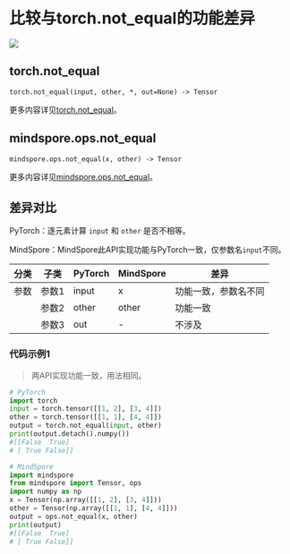 # 比较与torch.not_equal的功能差异

<a href="https://gitee.com/mindspore/docs/blob/r2.0.0-alpha/docs/mindspore/source_zh_cn/note/api_mapping/pytorch_diff/not_equal.md" target="_blank"><img src="https://mindspore-website.obs.cn-north-4.myhuaweicloud.com/website-images/r2.0.0-alpha/resource/_static/logo_source.png"></a>

## torch.not_equal

```text
torch.not_equal(input, other, *, out=None) -> Tensor
```

更多内容详见[torch.not_equal](https://pytorch.org/docs/1.8.1/generated/torch.not_equal.html)。

## mindspore.ops.not_equal

```text
mindspore.ops.not_equal(x, other) -> Tensor
```

更多内容详见[mindspore.ops.not_equal](https://mindspore.cn/docs/zh-CN/r2.0.0-alpha/api_python/ops/mindspore.ops.not_equal.html)。

## 差异对比

PyTorch：逐元素计算 `input` 和 `other` 是否不相等。

MindSpore：MindSpore此API实现功能与PyTorch一致，仅参数名`input`不同。

| 分类 | 子类  | PyTorch | MindSpore | 差异         |
| --- |-----|---------|-----------|------------|
|参数 | 参数1 | input   | x         | 功能一致，参数名不同 |
| | 参数2 | other   | other     | 功能一致       |
| | 参数3 | out     | -         | 不涉及        |

### 代码示例1

> 两API实现功能一致，用法相同。

```python
# PyTorch
import torch
input = torch.tensor([[1, 2], [3, 4]])
other = torch.tensor([[1, 1], [4, 4]])
output = torch.not_equal(input, other)
print(output.detach().numpy())
#[[False  True]
# [ True False]]

# MindSpore
import mindspore
from mindspore import Tensor, ops
import numpy as np
x = Tensor(np.array([[1, 2], [3, 4]]))
other = Tensor(np.array([[1, 1], [4, 4]]))
output = ops.not_equal(x, other)
print(output)
#[[False  True]
# [ True False]]
```
